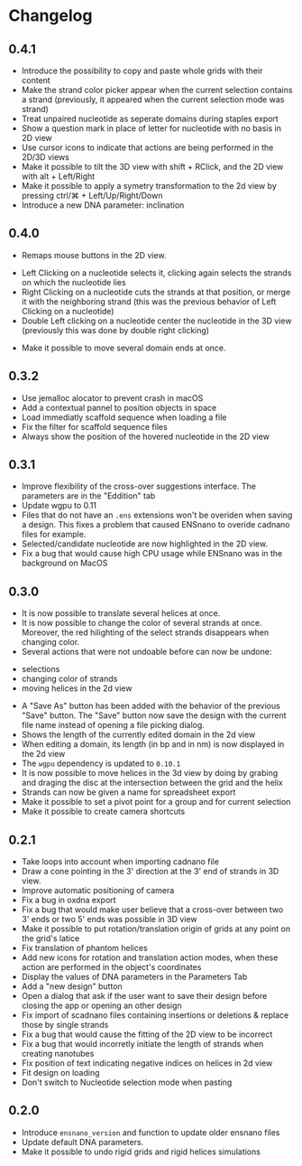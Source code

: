 # Changelog


<!-- next-header -->

## 0.4.1
- Introduce the possibility to copy and paste whole grids with their content
- Make the strand color picker appear when the current selection contains a strand
(previously, it appeared when the current selection mode was strand)
- Treat unpaired nucleotide as seperate domains during staples export
- Show a question mark in place of letter for nucleotide with no basis in 2D view
- Use cursor icons to indicate that actions are being performed in the 2D/3D views
- Make it possible to tilt the 3D view with shift + RClick, and the 2D view with alt + Left/Right
- Make it possible to apply a symetry transformation to the 2d view by pressing ctrl/⌘ + Left/Up/Right/Down
- Introduce a new DNA parameter: inclination

## 0.4.0
- Remaps mouse buttons in the 2D view.
 * Left Clicking on a nucleotide selects it, clicking again selects the strands on which the nucleotide lies
 * Right Clicking on a nucleotide cuts the strands at that position, or merge it with the neighboring strand (this was the previous behavior of Left Clicking on a nucleotide)
 * Double Left clicking on a nucleotide center the nucleotide in the 3D view (previously this was done by double right clicking)
- Make it possible to move several domain ends at once.

## 0.3.2
- Use jemalloc alocator to prevent crash in macOS
- Add a contextual pannel to position objects in space
- Load immediatly scaffold sequence when loading a file
- Fix the filter for scaffold sequence files
- Always show the position of the hovered nucleotide in the 2D view

## 0.3.1
- Improve flexibility of the cross-over suggestions interface. The parameters are in the "Eddition" tab
- Update wgpu to 0.11
- Files that do not have an `.ens` extensions won't be overiden when saving a design. This fixes a problem that caused
ENSnano to overide cadnano files for example.
- Selected/candidate nucleotide are now highlighted in the 2D view.
- Fix a bug that would cause high CPU usage while ENSnano was in the background on MacOS

## 0.3.0
- It is now possible to translate several helices at once.
- It is now possible to change the color of several strands at once. Moreover, the red hilighting
of the select strands disappears when changing color.
- Several actions that were not undoable before can now be undone:
 * selections
 * changing color of strands
 * moving helices in the 2d view
- A "Save As" button has been added with the behavior of the previous "Save" button. The "Save" button now
save the design with the current file name instead of opening a file picking dialog.
- Shows the length of the currently edited domain in the 2d view
- When editing a domain, its length (in bp and in nm) is now displayed in the 2d view
- The `wgpu` dependency is updated to `0.10.1`
- It is now possible to move helices in the 3d view by doing by grabing and draging the disc at the
intersection between the grid and the helix
- Strands can now be given a name for spreadsheet export
- Make it possible to set a pivot point for a group and for current selection
- Make it possible to create camera shortcuts 

## 0.2.1
- Take loops into account when importing cadnano file
- Draw a cone pointing in the 3' direction at the 3' end of strands in 3D view.
- Improve automatic positioning of camera
- Fix a bug in oxdna export
- Fix a bug that would make user believe that a cross-over between two 3' ends or two 5' ends was possible in 3D
view
- Make it possible to put rotation/translation origin of grids at any point on the grid's latice
- Fix translation of phantom helices
- Add new icons for rotation and translation action modes, when these action are performed in the
object's coordinates
- Display the values of DNA parameters in the Parameters Tab
- Add a "new design" button
- Open a dialog that ask if the user want to save their design before closing the app or opening
an other design
- Fix import of scadnano files containing insertions or deletions & replace those by single strands
- Fix a bug that would cause the fitting of the 2D view to be incorrect
- Fix a bug that would incorretly initiate the length of strands when creating nanotubes
- Fix position of text indicating negative indices on helices in 2d view
- Fit design on loading
- Don't switch to Nucleotide selection mode when pasting

## 0.2.0
- Introduce `ensnano_version` and function to update older ensnano files
- Update default DNA parameters.
- Make it possible to undo rigid grids and rigid helices simulations

